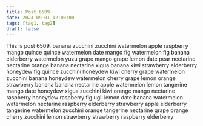 ```yaml
---
title: Post 6509
date: 2024-09-01 12:00:00
tags: [tag1, tag2]
draft: false
---
```

This is post 6509.
banana
zucchini
zucchini
watermelon
apple
raspberry
mango
quince
quince
watermelon
date
mango
fig
watermelon
fig
banana
elderberry
watermelon
yuzu
grape
mango
grape
lemon
date
pear
nectarine
nectarine
orange
banana
nectarine
xigua
banana
kiwi
strawberry
elderberry
honeydew
fig
quince
zucchini
honeydew
kiwi
cherry
grape
watermelon
zucchini
banana
honeydew
watermelon
cherry
grape
lemon
orange
strawberry
banana
banana
nectarine
apple
watermelon
lemon
tangerine
mango
date
honeydew
xigua
zucchini
kiwi
orange
mango
nectarine
raspberry
honeydew
raspberry
fig
ugli
lemon
date
banana
watermelon
watermelon
nectarine
raspberry
elderberry
strawberry
apple
elderberry
tangerine
watermelon
zucchini
orange
tangerine
nectarine
grape
orange
cherry
zucchini
lemon
strawberry
strawberry
raspberry
elderberry
